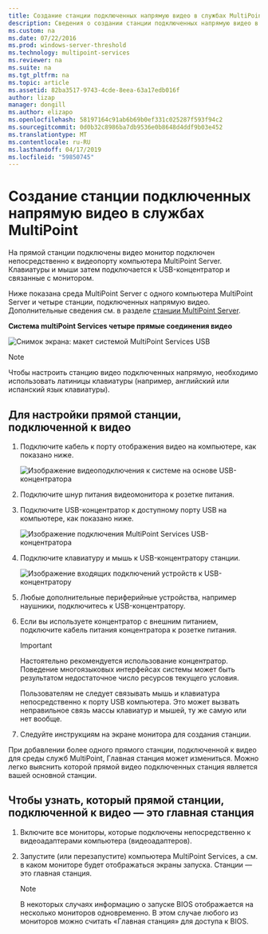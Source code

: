 ```yaml
---
title: Создание станции подключенных напрямую видео в службах MultiPoint
description: Сведения о создании станции подключенных напрямую видео в службах MultiPoint
ms.custom: na
ms.date: 07/22/2016
ms.prod: windows-server-threshold
ms.technology: multipoint-services
ms.reviewer: na
ms.suite: na
ms.tgt_pltfrm: na
ms.topic: article
ms.assetid: 82ba3517-9743-4cde-8eea-63a17edb016f
author: lizap
manager: dongill
ms.author: elizapo
ms.openlocfilehash: 58197164c91ab6b69b0ef331c025287f593f94c2
ms.sourcegitcommit: 0d0b32c8986ba7db9536e0b8648d4ddf9b03e452
ms.translationtype: MT
ms.contentlocale: ru-RU
ms.lasthandoff: 04/17/2019
ms.locfileid: "59850745"
---
```

# <a name="set-up-a-direct-video-connected-station-in-multipoint-services"></a>Создание станции подключенных напрямую видео в службах MultiPoint
На прямой станции подключены видео монитор подключен непосредственно к видеопорту компьютера MultiPoint Server. Клавиатуры и мыши затем подключается к USB-концентратор и связанные с монитором.  
  
Ниже показана среда MultiPoint Server с одного компьютера MultiPoint Server и четыре станции, подключенных напрямую видео. Дополнительные сведения см. в разделе [станции MultiPoint Server](MultiPoint-services-Stations.md).  
  
**Система multiPoint Services четыре прямые соединения видео**  
  
![Снимок экрана: макет системой MultiPoint Services USB](./media/WMSMultiPointServerUSBSystemLayout.gif)  
  
> [!NOTE]  
> Чтобы настроить станцию видео подключенных напрямую, необходимо использовать латиницы клавиатуры (например, английский или испанский язык клавиатуры).  
  
## <a name="to-set-up-a-direct-video-connected-station"></a>Для настройки прямой станции, подключенной к видео  
  
1.  Подключите кабель к порту отображения видео на компьютере, как показано ниже.  
  
    ![Изображение видеоподключения к системе на основе USB-концентратора](./media/WMSVideoConnection.gif) 
  
2.  Подключите шнур питания видеомонитора к розетке питания.  
  
3.  Подключите USB-концентратор к доступному порту USB на компьютере, как показано ниже.  
  
    ![Изображение подключения MultiPoint Services USB-концентратора](./media/WMSUSBHubConnection.gif)  
  
4.  Подключите клавиатуру и мышь к USB-концентратору станции.  
  
    ![Изображение входящих подключений устройств к USB-концентратору](./media/WMSUSBDeviceConnection.gif)  
  
5.  Любые дополнительные периферийные устройства, например наушники, подключитесь к USB-концентратору.  
  
6.  Если вы используете концентратор с внешним питанием, подключите кабель питания концентратора к розетке питания.  
  
    > [!IMPORTANT]  
    > Настоятельно рекомендуется использование концентратор. Поведение многоязыковых интерфейсах системы может быть результатом недостаточное число ресурсов текущего условия.  
    >   
    > Пользователям не следует связывать мышь и клавиатура непосредственно к порту USB компьютера. Это может вызвать неправильное связь массы клавиатур и мышей, ту же самую или нет вообще.  
  
7.  Следуйте инструкциям на экране монитора для создания станции.  
  
При добавлении более одного прямого станции, подключенной к видео для среды служб MultiPoint, Главная станция может измениться. Можно легко выяснить которой прямой видео подключенных станция является вашей основной станции.  
  
## <a name="to-find-out-which-direct-video-connected-station-is-the-primary-station"></a>Чтобы узнать, который прямой станции, подключенной к видео — это главная станция  
  
1.  Включите все мониторы, которые подключены непосредственно к видеоадаптерами компьютера (видеоадаптеров).  
  
2.  Запустите (или перезапустите) компьютера MultiPoint Services, а см. в каком мониторе будет отображаться экраны запуска. Станции — это главная станция.  
  
    > [!NOTE]  
    > В некоторых случаях информацию о запуске BIOS отображается на несколько мониторов одновременно. В этом случае любого из мониторов можно считать «Главная станция» для доступа к BIOS.